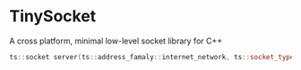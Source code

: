 # TinySocket
A cross platform, minimal low-level socket library for C++
```cpp
ts::socket server(ts::address_famaly::internet_network, ts::socket_type::stream, ts::protocol_type::tcp);

```